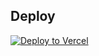 ## Deploy

[![Deploy to Vercel](https://vercel.com/button)](https://vercel.com/import/git?s=https://github.com/glowbom/mix)
